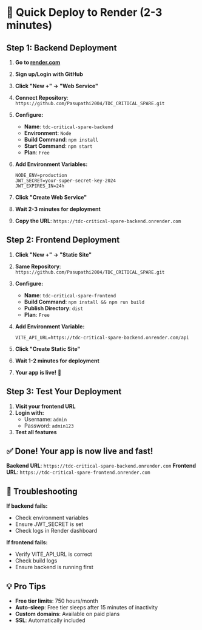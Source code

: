 # 🚀 Quick Deploy to Render (2-3 minutes)

## Step 1: Backend Deployment

1. **Go to [render.com](https://render.com)**
2. **Sign up/Login with GitHub**
3. **Click "New +" → "Web Service"**
4. **Connect Repository**: `https://github.com/Pasupathi2004/TDC_CRITICAL_SPARE.git`
5. **Configure:**
   - **Name**: `tdc-critical-spare-backend`
   - **Environment**: `Node`
   - **Build Command**: `npm install`
   - **Start Command**: `npm start`
   - **Plan**: `Free`

6. **Add Environment Variables:**
   ```
   NODE_ENV=production
   JWT_SECRET=your-super-secret-key-2024
   JWT_EXPIRES_IN=24h
   ```

7. **Click "Create Web Service"**
8. **Wait 2-3 minutes for deployment**
9. **Copy the URL**: `https://tdc-critical-spare-backend.onrender.com`

## Step 2: Frontend Deployment

1. **Click "New +" → "Static Site"**
2. **Same Repository**: `https://github.com/Pasupathi2004/TDC_CRITICAL_SPARE.git`
3. **Configure:**
   - **Name**: `tdc-critical-spare-frontend`
   - **Build Command**: `npm install && npm run build`
   - **Publish Directory**: `dist`
   - **Plan**: `Free`

4. **Add Environment Variable:**
   ```
   VITE_API_URL=https://tdc-critical-spare-backend.onrender.com/api
   ```

5. **Click "Create Static Site"**
6. **Wait 1-2 minutes for deployment**
7. **Your app is live!** 🎉

## Step 3: Test Your Deployment

1. **Visit your frontend URL**
2. **Login with:**
   - Username: `admin`
   - Password: `admin123`
3. **Test all features**

## ✅ Done! Your app is now live and fast!

**Backend URL**: `https://tdc-critical-spare-backend.onrender.com`
**Frontend URL**: `https://tdc-critical-spare-frontend.onrender.com`

## 🔧 Troubleshooting

**If backend fails:**
- Check environment variables
- Ensure JWT_SECRET is set
- Check logs in Render dashboard

**If frontend fails:**
- Verify VITE_API_URL is correct
- Check build logs
- Ensure backend is running first

## 💡 Pro Tips

- **Free tier limits**: 750 hours/month
- **Auto-sleep**: Free tier sleeps after 15 minutes of inactivity
- **Custom domains**: Available on paid plans
- **SSL**: Automatically included 